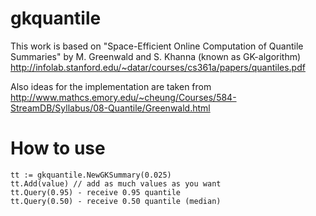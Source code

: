 gkquantile
==========

This work is based on
"Space-Efficient Online Computation of Quantile Summaries"
by M. Greenwald and S. Khanna (known as GK-algorithm)
http://infolab.stanford.edu/~datar/courses/cs361a/papers/quantiles.pdf

Also ideas for the implementation are taken from
http://www.mathcs.emory.edu/~cheung/Courses/584-StreamDB/Syllabus/08-Quantile/Greenwald.html

How to use
============

	tt := gkquantile.NewGKSummary(0.025)
	tt.Add(value) // add as much values as you want
	tt.Query(0.95) - receive 0.95 quantile
	tt.Query(0.50) - receive 0.50 quantile (median)
	
	
